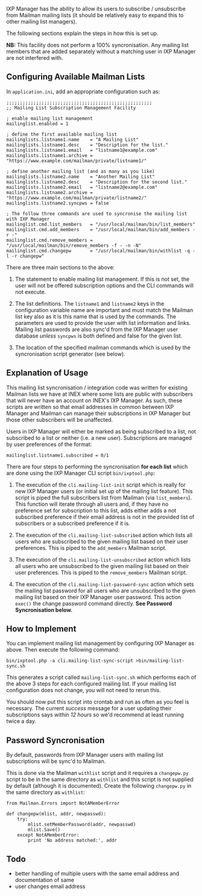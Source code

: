 IXP Manager has the ability to allow its users to subscribe / unsubscribe from Mailman mailing lists (it should be relatively easy to expand this to other mailing list managers).

The following sections explain the steps in how this is set up.

**NB:** This facility does not perform a 100% syncronisation. Any mailing list members that are added separately without a matching user in IXP Manager are not interfered with.

## Configuring Available Mailman Lists

In `application.ini`, add an appropriate configuration such as:

    ;;;;;;;;;;;;;;;;;;;;;;;;;;;;;;;;;;;;;;;;;;;;;;;;;;;;;;    
    ;; Mailing List Subscription Management Facility
    
    ; enable mailing list management
    mailinglist.enabled = 1
    
    ; define the first available mailing list
    mailinglists.listname1.name    = "A Mailing List"
    mailinglists.listname1.desc    = "Description for the list."
    mailinglists.listname1.email   = "listname1@example.com"
    mailinglists.listname1.archive = "https://www.example.com/mailman/private/listname1/"
    
    ; define another mailing list (and as many as you like)
    mailinglists.listname2.name    = "Another Mailing List"
    mailinglists.listname2.desc    = "Description for the second list."
    mailinglists.listname2.email   = "listname2@example.com"
    mailinglists.listname2.archive = "https://www.example.com/mailman/private/listname2/"
    mailinglists.listname2.syncpws = false

    ; The follow three commands are used to syncronise the mailing list with IXP Manager
    mailinglist.cmd.list_members   = "/usr/local/mailman/bin/list_members"
    mailinglist.cmd.add_members    = "/usr/local/mailman/bin/add_members -r -"
    mailinglist.cmd.remove_members = "/usr/local/mailman/bin/remove_members -f - -n -N"
    mailinglist.cmd.changepw       = "/usr/local/mailman/bin/withlist -q -l -r changepw"

There are three main sections to the above:

1. The statement to enable mailing list management. If this is not set, the user will not be offered subscription options and the CLI commands will not execute.

2. The list definitions. The `listname1` and `listname2` keys in the configuration variable name are important and must match the Mailman list key also as it is this name that is used by the commands. The parameters are used to provide the user with list information and links. Mailing list passwords are also sync'd from the IXP Manager user database *unless* `syncpws` is both defined and false for the given list.

3. The location of the specified mailman commands which is used by the syncronisation script generator (see below).

## Explanation of Usage

This mailing list syncronisation / integration code was written for existing Mailman lists we have at INEX where some lists are public with subscribers that will never have an account on INEX's IXP Manager. As such, these scripts are written so that email addresses in common between IXP Manager and Mailman can manage their subscriptions in IXP Manager but those other subscribers will be unaffected.

Users in IXP Manager will either be marked as being subscribed to a list, not subscribed to a list or neither (i.e. a new user). Subscriptions are managed by user preferences of the format:

    mailinglist.listname1.subscribed = 0/1


There are four steps to performing the syncronisation **for each list** which are done using the IXP Manager CLI script `bin/ixptool.php`:


1. The execution of the `cli.mailing-list-init` script which is really for new IXP Manager users (or initial set up of the mailing list feature). This script is piped the full subscribers list from Mailman (via `list_members`). This function will iterate through all users and, if they have no preference set for subscription to this list, adds either adds a not subscribed preference if their email address is not in the provided list of subscribers or a subscribed preference if it is.

2. The execution of the `cli.mailing-list-subscribed` action which lists all users who are subscribed to the given mailing list based on their user preferences. This is piped to the `add_members` Mailman script.

3. The execution of the `cli.mailing-list-unsubscribed` action which lists all users who are unsubscribed to the given mailing list based on their user preferences. This is piped to the `remove_members` Mailman script.

4. The execution of the `cli.mailing-list-password-sync` action which sets the mailing list password for  all users who are unsubscribed to the given mailing list based on their IXP Manager user password. This action `exec()` the change password command directly. **See Password Syncronisation below.**


## How to Implement

You can implement mailing list management by configuring IXP Manager as above. Then execute the following command:

    bin/ixptool.php -a cli.mailing-list-sync-script >bin/mailing-list-sync.sh

This generates a script called ``mailing-list-sync.sh`` which performs each of the above 3 steps for each configured mailing list. If your mailing list configuration does not change, you will not need to rerun this.

You should now put this script into crontab and run as often as you feel is necessary. The current *success* message for a user updating their subscriptions says *within 12 hours* so we'd recommend at least running twice a day.


## Password Syncronisation

By default, passwords from IXP Manager users with mailing list subscriptions will be sync'd to Mailman. 

This is done via the Mailman `withlist` script and it requires a `changepw.py` script to be in the same directory as `withlist` and this script is not supplied by default (although it is documented). Create the following `changepw.py` in the same directory as `withlist`:

    from Mailman.Errors import NotAMemberError
    
    def changepw(mlist, addr, newpasswd):
        try:
            mlist.setMemberPassword(addr, newpasswd)
            mlist.Save()
        except NotAMemberError:
            print 'No address matched:', addr


## Todo

* better handling of multiple users with the same email address and documentation of same
* user changes email address
 

    
